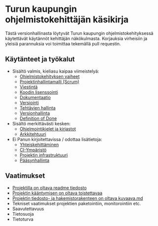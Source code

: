 # Turun kaupungin ohjelmistokehittäjän käsikirja

Tästä versionhallinasta löytyvät Turun kaupungin
ohjelmistokehityksessä käytettävät käytännöt kehittäjän
näkökulmasta. Korjauksia virheisiin ja yleisiä parannuksia voi
toimittaa tekemällä pull requestin.

## Käytänteet ja työkalut

 * Sisältö valmis, kieliasu kaipaa viimeistelyä:
   * [Ohjelmistokehityksen vaiheet](./vaiheet.md)
   * [Projektinhallintamalli (Scrum)](./projektinhallintamalli.md)
   * [Viestintä](./viestinta.md) 
   * [Koodin lisenssointi](./koodin-lisenssointi.md)
   * [Dokumentaatio](./dokumentaatio.md)
   * [Versiointi](./versiointi.md)
   * [Tehtävien hallinta](./tehtavien-hallinta.md)
   * [Versionhallinta](./versionhallinta.md)
   * [Definition of Done](./definition-of-done.md) 
* Sisältö merkittävästi kesken: 
  * [Ohjelmointikielet ja kirjastot](./ohjelmointikielet-ja-kirjastot.md)
  * [Arkkitehtuuri](./arkkitehtuuri.md)
* Ei Panun kirjoitettavissa / odottaa lisätietoja:
  * [Yhteiskehittäminen](./yhteiskehittaminen.md)
  * [CI-Ympäristö](./ci-ymparisto.md)
  * [Projektin infrastruktuuri](./projektin-infra.md) 
  * [Pääsynhallinta](./paasynhallinta.md)
  
## Vaatimukset

 * [Projektilla on oltava readme tiedosto](./0001-readme-vaaditaan.md)
 * [Projektin kääntymisen on oltava toistettavaa](./0002-toistettavat-buildit.md)
 * [Projektin tiedosto- ja hakemistorakenteen on oltava kuvaava.md](./0003-kuvaava-projektin-rakenne.md)
 * Tekniset vaatimukset projektien paketointiin, monitorointiin etc.
 * Saavutettavuus
 * Tietosuoja
 * Tietoturva
 


 




























